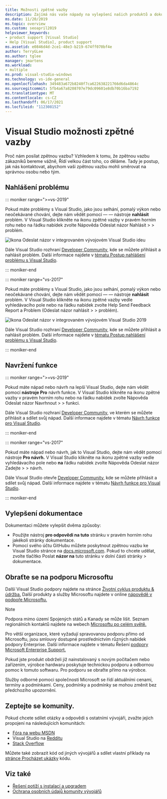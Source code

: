 ```yaml
---
title: Možnosti zpětné vazby
description: Zajímá nás vaše nápady na vylepšení našich produktů a dokumentace. Tady je postup, jak nám poslat zpětnou vazbu.
ms.date: 11/20/2019
ms.topic: overview
ms.custom: seoapril2019
helpviewer_keywords:
- product support [Visual Studio]
- Help [Visual Studio], product support
ms.assetid: e0846d4d-2ce1-48e3-b219-674ff070bf4e
author: TerryGLee
ms.author: tglee
manager: jmartens
ms.workload:
- multiple
ms.prod: visual-studio-windows
ms.technology: vs-ide-general
ms.openlocfilehash: 349483a672b8240f7ca622638221766d6da4864c
ms.sourcegitcommit: 5fb4a67a8208707e79dc09601e8db70b16ba7192
ms.translationtype: MT
ms.contentlocale: cs-CZ
ms.lasthandoff: 06/17/2021
ms.locfileid: "112308152"
---
```

# <a name="visual-studio-feedback-options"></a>Visual Studio možnosti zpětné vazby

Proč nám posílat zpětnou vazbu? Vzhledem k tomu, že zpětnou vazbu zákazníků bereme vážně, Řídí velkou část toho, co děláme. Tady je postup, jak nás kontaktovat, abychom vaši zpětnou vazbu mohli směrovat na správnou osobu nebo tým.

## <a name="report-a-problem"></a>Nahlášení problému

::: moniker range=">=vs-2019"

Pokud máte problémy s Visual Studio, jako jsou selhání, pomalý výkon nebo neočekávané chování, dejte nám vědět pomocí &mdash; &mdash; nástroje **nahlásit** problém. V Visual Studio klikněte na ikonu zpětné vazby v pravém horním rohu nebo na řádku nabídek zvolte Nápověda Odeslat názor Nahlásit  >    >   problém.

![Ikona Odeslat názor v integrovaném vývojovém Visual Studio ideu](./media/vs-2019/send-feedback-icon.png)

Dále Visual Studio rozhraní [Developer Community,](https://aka.ms/feedback/suggest?space=8) kde se můžete přihlásit a nahlásit problém. Další informace najdete v [tématu Postup nahlášení problému s Visual Studio](how-to-report-a-problem-with-visual-studio.md).

::: moniker-end

::: moniker range="vs-2017"

Pokud máte problémy s Visual Studio, jako jsou selhání, pomalý výkon nebo neočekávané chování, dejte nám vědět pomocí &mdash; &mdash; nástroje **nahlásit** problém. V Visual Studio klikněte na ikonu zpětné vazby vedle vyhledávacího pole nebo na řádku nabídek zvolte Help Send Feedback Report a Problem (Odeslat názor nahlásit  >    >   problém).

![Ikona Odeslat názor v integrovaném vývojovém Visual Studio 2019](./media/send-feedback-icon.png)

Dále Visual Studio rozhraní [Developer Community,](https://aka.ms/feedback/suggest?space=8) kde se můžete přihlásit a nahlásit problém. Další informace najdete v [tématu Postup nahlášení problému s Visual Studio](how-to-report-a-problem-with-visual-studio.md).

::: moniker-end

## <a name="suggest-a-feature"></a>Navržení funkce

::: moniker range=">=vs-2019"

Pokud máte nápad nebo návrh na lepší Visual Studio, dejte nám vědět pomocí **nástroje Pro** návrh funkce. V Visual Studio klikněte na ikonu zpětné vazby v pravém horním rohu nebo na řádku nabídek zvolte Nápověda Odeslat názor Navrhnout  >    >   funkci.

Dále Visual Studio rozhraní [Developer Community,](https://aka.ms/feedback/suggest?space=8) ve kterém se můžete přihlásit a sdílet svůj nápad. Další informace najdete v tématu [Návrh funkce pro Visual Studio](suggest-a-feature.md).

::: moniker-end

::: moniker range="vs-2017"

Pokud máte nápad nebo návrh, jak to Visual Studio, dejte nám vědět pomocí nástroje **Pro návrh.** V Visual Studio klikněte na ikonu zpětné vazby vedle vyhledávacího pole nebo **na** řádku nabídek zvolte Nápověda Odeslat názor Zadejte  >    >   návrh.

Dále Visual Studio otevře [Developer Community,](https://aka.ms/feedback/suggest?space=8) kde se můžete přihlásit a sdílet svůj nápad. Další informace najdete v tématu [Návrh funkce pro Visual Studio](suggest-a-feature.md).

::: moniker-end

## <a name="improve-the-documentation"></a>Vylepšení dokumentace

Dokumentaci můžete vylepšit dvěma způsoby:

* Použijte nástroj **pro odpovědi na tuto** stránku v pravém horním rohu jakékoli stránky dokumentace.
* Pomocí svého účtu GitHubu můžete poskytnout zpětnou vazbu ke Visual Studio stránce na [docs.microsoft.com](../index.yml). Pokud to chcete udělat, zvolte tlačítko Poslat **názor na** tuto stránku v dolní části stránky  >   dokumentace.

## <a name="contact-microsoft-support"></a>Obraťte se na podporu Microsoftu

Další Visual Studio podpory najdete na stránce [Životní cyklus produktu & údržba.](/visualstudio/releases/2019/servicing/) Další produkty a služby Microsoftu najdete v online [nápovědě v podpoře Microsoftu.](https://support.microsoft.com/)

> [!NOTE]
> Podpora mimo území Spojených států a Kanady se může lišit. Seznam regionálních kontaktů najdete na webech [Microsoftu po celém světě.](https://www.microsoft.com/worldwide/)

Pro větší organizace, které vyžadují spravovanou podporu přímo od Microsoftu, jsou smlouvy dostupné prostřednictvím různých nabídek podpory Enterprise. Další informace najdete v tématu Řešení [podpory Microsoft Enterprise Support.](https://www.microsoft.com/industry/services/support)

Pokud jste produkt obdrželi již nainstalovaný s novým počítačem nebo zařízením, výrobce hardwaru poskytuje technickou podporu a odbornou pomoc k tomuto softwaru. Pro podporu se obraťte přímo na výrobce.

Služby odborné pomoci společnosti Microsoft se řídí aktuálními cenami, termíny a podmínkami. Ceny, podmínky a podmínky se mohou změnit bez předchozího upozornění.

## <a name="ask-the-community"></a>Zeptejte se komunity.

Pokud chcete sdílet otázky a odpovědi s ostatními vývojáři, zvažte jejich propojení na následujících komunitách:

* [Fóra na webu MSDN](https://social.msdn.microsoft.com/Forums/home)
* Visual Studio na [Redditu](https://www.reddit.com/r/VisualStudio/)
* [Stack Overflow](https://stackoverflow.com/search?q=visual+studio+-code)

Můžete také zobrazit kód od jiných vývojářů a sdílet vlastní příklady na [stránce Procházet ukázky](/samples/browse/) kódu.

## <a name="see-also"></a>Viz také

* [Řešení potíží s instalací a upgradem](../install/troubleshooting-installation-issues.md)
* [Ochrana osobních údajů komunity vývojářů](developer-community-privacy.md)
